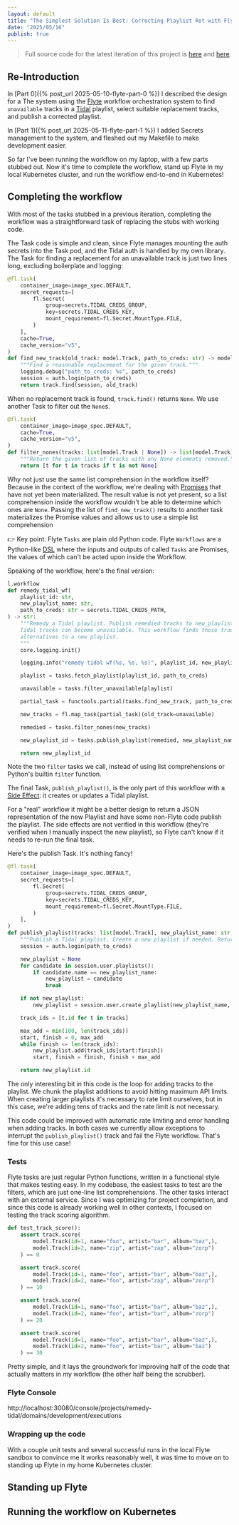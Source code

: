 ```yaml
---
layout: default
title: "The Simplest Solution Is Best: Correcting Playlist Rot with Flyte and Kubernetes (Part 2)"
date: "2025/05/16"
publish: true
---
```


> Full source code for the latest iteration of this project is [here](https://github.com/mikepartelow/homeslice/tree/main/apps/remedy-tidal) and [here](https://github.com/mikepartelow/homeslice/tree/main/pulumi/flyte).

## Re-Introduction

In [Part 0]({% post_url 2025-05-10-flyte-part-0 %}) I described the design for a The system using the [Flyte](http://flyte.org) workflow orchestration system to find `unavailable` tracks in a [Tidal](http://tidal.com) playlist, select suitable replacement tracks, and publish a corrected playlist. 

In [Part 1]({% post_url 2025-05-11-flyte-part-1 %}) I added Secrets management to the system, and fleshed out my Makefile to make development easier.

So far I've been running the workflow on my laptop, with a few parts stubbed out. Now it's time to complete the workflow, stand up Flyte in my local Kubernetes cluster, and run the workflow end-to-end in Kubernetes!

## Completing the workflow

With most of the tasks stubbed in a previous iteration, completing the workflow was a straightforward task of replacing the stubs with working code.

The Task code is simple and clean, since Flyte manages mounting the auth secrets into the Task pod, and the Tidal auth is handled by my own library. The Task for finding a replacement for an unavailable track is just two lines long, excluding boilerplate and logging:


```python
@fl.task(
    container_image=image_spec.DEFAULT,
    secret_requests=[
        fl.Secret(
            group=secrets.TIDAL_CREDS_GROUP,
            key=secrets.TIDAL_CREDS_KEY,
            mount_requirement=fl.Secret.MountType.FILE,
        )
    ],
    cache=True,
    cache_version="v5",
)
def find_new_track(old_track: model.Track, path_to_creds: str) -> model.Track | None:
    """Find a reasonable replacement for the given track."""
    logging.debug("path_to_creds: %s", path_to_creds)
    session = auth.login(path_to_creds)
    return track.find(session, old_track)
```

When no replacement track is found, `track.find()` returns `None`. We use another Task to filter out the `None`s. 

```python
@fl.task(
    container_image=image_spec.DEFAULT,
    cache=True,
    cache_version="v5",
)
def filter_nones(tracks: list[model.Track | None]) -> list[model.Track]:
    """Return the given list of tracks with any None elements removed."""
    return [t for t in tracks if t is not None]
```

Why not just use the same list comprehension in the workflow itself? Because in the context of the workflow, we're dealing with [Promises](https://en.wikipedia.org/wiki/Futures_and_promises) that have not yet been materialized. The result value is not yet present, so a list comprehension inside the workflow wouldn't be able to determine which ones are `None`. Passing the list of `find_new_track()` results to another task materializes the Promise values and allows us to use a simple list comprehension

👉 Key point: Flyte `Tasks` are plain old Python code. Flyte `Workflows` are a Python-like [DSL](https://en.wikipedia.org/wiki/Domain-specific_language) where the inputs and outputs of called `Tasks` are Promises, the values of which can't be acted upon inside the Workflow.

Speaking of the workflow, here's the final version:

```python
l.workflow
def remedy_tidal_wf(
    playlist_id: str,
    new_playlist_name: str,
    path_to_creds: str = secrets.TIDAL_CREDS_PATH,
) -> str:
    """Remedy a Tidal playlist. Publish remedied tracks to new_playlist_name and return its id.
    Tidal tracks can become unavailable. This workflow finds those tracks and publishes reasonable
    alternatives to a new playlist.
    """
    core.logging.init()

    logging.info("remedy tidal wf(%s, %s, %s)", playlist_id, new_playlist_name, path_to_creds)

    playlist = tasks.fetch_playlist(playlist_id, path_to_creds)

    unavailable = tasks.filter_unavailable(playlist)

    partial_task = functools.partial(tasks.find_new_track, path_to_creds=path_to_creds)

    new_tracks = fl.map_task(partial_task)(old_track=unavailable)

    remedied = tasks.filter_nones(new_tracks)

    new_playlist_id = tasks.publish_playlist(remedied, new_playlist_name, path_to_creds)

    return new_playlist_id
```

Note the two `filter` tasks we call, instead of using list comprehensions or Python's builtin `filter` function.

The final Task, `publish_playlist()`, is the only part of this workflow with a [Side Effect](https://en.wikipedia.org/wiki/Side_effect_(computer_science)): it creates or updates a Tidal playlist.

For a "real" workflow it might be a better design to return a JSON representation of the new Playlist and have some non-Flyte code publish the playlist. The side effects are not verified in this workflow (they're verified when I manually inspect the new playlist), so Flyte can't know if it needs to re-run the final task.

Here's the publish Task. It's nothing fancy!

```python
@fl.task(
    container_image=image_spec.DEFAULT,
    secret_requests=[
        fl.Secret(
            group=secrets.TIDAL_CREDS_GROUP,
            key=secrets.TIDAL_CREDS_KEY,
            mount_requirement=fl.Secret.MountType.FILE,
        )
    ],
)
def publish_playlist(tracks: list[model.Track], new_playlist_name: str, path_to_creds: str) -> str:
    """Publish a Tidal playlist. Create a new playlist if needed. Return playlist id."""
    session = auth.login(path_to_creds)

    new_playlist = None
    for candidate in session.user.playlists():
        if candidate.name == new_playlist_name:
            new_playlist = candidate
            break

    if not new_playlist:
        new_playlist = session.user.create_playlist(new_playlist_name, new_playlist_name)

    track_ids = [t.id for t in tracks]

    max_add = min(100, len(track_ids))
    start, finish = 0, max_add
    while finish <= len(track_ids):
        new_playlist.add(track_ids[start:finish])
        start, finish = finish, finish + max_add

    return new_playlist.id
```

The only interesting bit in this code is the loop for adding tracks to the playlist. We chunk the playlist additions to avoid hitting maximum API limits. When creating larger playlists it's necessary to rate limit ourselves, but in this case, we're adding tens of tracks and the rate limit is not necessary.

This code could be improved with automatic rate limiting and error handling when adding tracks. In both cases we currently allow exceptions to interrupt the `publish_playlist()` track and fail the Flyte workflow. That's fine for this use case!

### Tests

Flyte tasks are just regular Python functions, written in a functional style that makes testing easy. In my codebase, the easiest tasks to test are the filters, which are just one-line list comprehensions. The other tasks interact with an external service. Since I was optimizing for project completion, and since this code is already working well in other contexts, I focused on testing the track scoring algorithm.

```python
def test_track_score():
    assert track.score(
        model.Track(id=1, name="foo", artist="bar", album="baz",),
        model.Track(id=2, name="zip", artist="zap", album="zorp")
    ) == 0

    assert track.score(
        model.Track(id=1, name="foo", artist="bar", album="baz",),
        model.Track(id=2, name="foo", artist="zap", album="zorp")
    ) == 10

    assert track.score(
        model.Track(id=1, name="foo", artist="bar", album="baz",),
        model.Track(id=2, name="foo", artist="bar", album="zorp")
    ) == 20

    assert track.score(
        model.Track(id=1, name="foo", artist="bar", album="baz",),
        model.Track(id=2, name="foo", artist="bar", album="baz")
    ) == 30
```

Pretty simple, and it lays the groundwork for improving half of the code that actually matters in my workflow (the other half being the scrubber). 

### Flyte Console

http://localhost:30080/console/projects/remedy-tidal/domains/development/executions

### Wrapping up the code

With a couple unit tests and several successful runs in the local Flyte sandbox to convince me it works reasonably well, it was time to move on to standing up Flyte in my home Kubernetes cluster.

## Standing up Flyte

## Running the workflow on Kubernetes
